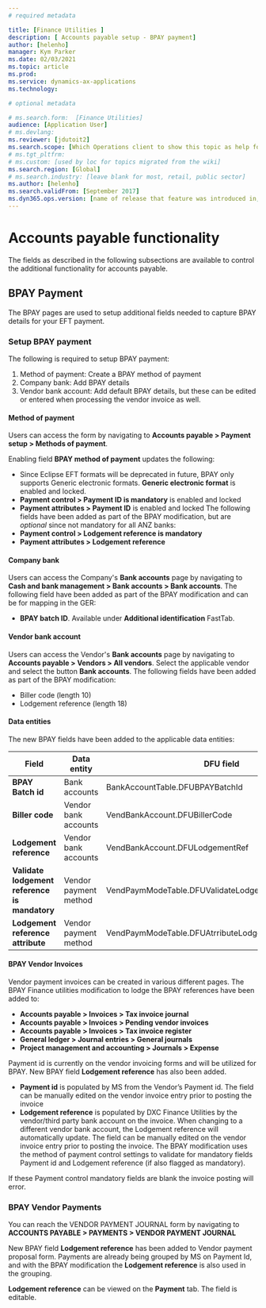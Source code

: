 ```yaml
---
# required metadata

title: [Finance Utilities ]
description: [ Accounts payable setup - BPAY payment]
author: [helenho]
manager: Kym Parker
ms.date: 02/03/2021
ms.topic: article
ms.prod: 
ms.service: dynamics-ax-applications
ms.technology: 

# optional metadata

# ms.search.form:  [Finance Utilities]
audience: [Application User]
# ms.devlang: 
ms.reviewer: [jdutoit2]
ms.search.scope: [Which Operations client to show this topic as help for, to be set by content strategist, see list here: https://microsoft.sharepoint.com/teams/DynDoc/_layouts/15/WopiFrame.aspx?sourcedoc={23419e1c-eb64-42e9-aa9b-79875b428718}&action=edit&wd=target%28Core%20Dynamics%20AX%20CP%20requirements%2Eone%7C4CC185C0%2DEFAA%2D42CD%2D94B9%2D8F2A45E7F61A%2FVersions%20list%20for%20docs%20topics%7CC14BE630%2D5151%2D49D6%2D8305%2D554B5084593C%2F%29]
# ms.tgt_pltfrm: 
# ms.custom: [used by loc for topics migrated from the wiki]
ms.search.region: [Global]
# ms.search.industry: [leave blank for most, retail, public sector]
ms.author: [helenho]
ms.search.validFrom: [September 2017]
ms.dyn365.ops.version: [name of release that feature was introduced in, see list here: https://microsoft.sharepoint.com/teams/DynDoc/_layouts/15/WopiFrame.aspx?sourcedoc={23419e1c-eb64-42e9-aa9b-79875b428718}&action=edit&wd=target%28Core%20Dynamics%20AX%20CP%20requirements%2Eone%7C4CC185C0%2DEFAA%2D42CD%2D94B9%2D8F2A45E7F61A%2FVersions%20list%20for%20docs%20topics%7CC14BE630%2D5151%2D49D6%2D8305%2D554B5084593C%2F%29]
---
```


# Accounts payable functionality
The fields as described in the following subsections are available to control the additional functionality for accounts payable.

## BPAY Payment
The BPAY pages are used to setup additional fields needed to capture BPAY details for your EFT payment. 

### Setup BPAY payment
The following is required to setup BPAY payment:
1. Method of payment: Create a BPAY method of payment
2. Company bank: Add BPAY details
3. Vendor bank account: Add default BPAY details, but these can be edited or entered when processing the vendor invoice as well.

#### 	Method of payment
Users can access the form by navigating to **Accounts payable > Payment setup > Methods of payment**.

Enabling field **BPAY method of payment** updates the following:
-	Since Eclipse EFT formats will be deprecated in future, BPAY only supports Generic electronic formats. **Generic electronic format** is enabled and locked.
-	**Payment control > Payment ID is mandatory** is enabled and locked
-	**Payment attributes > Payment ID** is enabled and locked
The following fields have been added as part of the BPAY modification, but are _optional_ since not mandatory for all ANZ banks:
-	**Payment control > Lodgement reference is mandatory**
-	**Payment attributes > Lodgement reference** 

#### Company bank
Users can access the Company's **Bank accounts** page by navigating to **Cash and bank management > Bank accounts > Bank accounts**.
The following field have been added as part of the BPAY modification and can be for mapping in the GER:
-	**BPAY batch ID**. Available under **Additional identification** FastTab.

#### 	Vendor bank account
Users can access the Vendor's **Bank accounts** page by navigating to **Accounts payable > Vendors > All vendors**.
Select the applicable vendor and select the button **Bank accounts**.
The following fields have been added as part of the BPAY modification:
- Biller code (length 10)
-	Lodgement reference (length 18)

#### Data entities
The new BPAY fields have been added to the applicable data entities:

| Field                                         | Data entity            | DFU field   |
|-|-|-|
| **BPAY Batch id**                             | Bank accounts          | BankAccountTable.DFUBPAYBatchId  |
| **Biller code**                               | Vendor bank accounts   | VendBankAccount.DFUBillerCode  |
| **Lodgement reference**                       | Vendor bank accounts   | VendBankAccount.DFULodgementRef  |
| **Validate lodgement reference is mandatory** | Vendor payment method  | VendPaymModeTable.DFUValidateLodgementRefIsMandatory  |
| **Lodgement reference attribute**             | Vendor payment method  | VendPaymModeTable.DFUAtrributeLodgementRefEnabled  |

#### 	BPAY Vendor Invoices
Vendor payment invoices can be created in various different pages. The BPAY Finance utilities modification to lodge the BPAY references have been added to:
- **Accounts payable > Invoices > Tax invoice journal**
- **Accounts payable > Invoices > Pending vendor invoices**
- **Accounts payable > Invoices > Tax invoice register**
- **General ledger > Journal entries > General journals**
- **Project management and accounting > Journals > Expense**

Payment id is currently on the vendor invoicing forms and will be utilized for BPAY. New BPAY field 
**Lodgement reference** has also been added.

- **Payment id** is populated by MS from the Vendor’s Payment id. The field can be manually edited on the vendor invoice entry prior to posting the invoice
- **Lodgement reference** is populated by DXC Finance Utilities by the vendor/third party bank account on the invoice. When changing to a different vendor bank account, the Lodgement reference will automatically update. The field can be manually edited on the vendor invoice entry prior to posting the invoice.
The BPAY modification uses the method of payment control settings to validate for mandatory fields Payment id and Lodgement reference (if also flagged as mandatory).

If these Payment control mandatory fields are blank the invoice posting will error.

### BPAY Vendor Payments
You can reach the VENDOR PAYMENT JOURNAL form by navigating to
**ACCOUNTS PAYABLE > PAYMENTS > VENDOR PAYMENT JOURNAL**

New BPAY field **Lodgement reference** has been added to Vendor payment proposal form. 
Payments are already being grouped by MS on Payment Id, and with the BPAY modification the **Lodgement reference** is also used in the grouping.

**Lodgement reference** can be viewed on the **Payment** tab. The field is editable.
